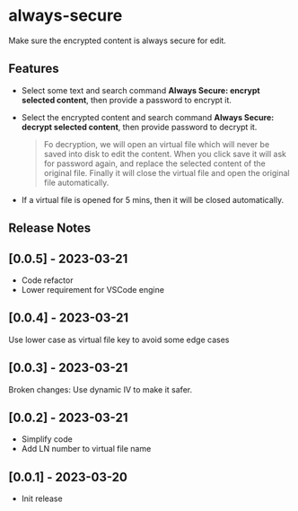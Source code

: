 # always-secure

Make sure the encrypted content is always secure for edit.

## Features

- Select some text and search command **Always Secure: encrypt selected content**, then provide a password to encrypt it.
- Select the encrypted content and search command **Always Secure: decrypt selected content**, then provide password to decrypt it. 

    > Fo decryption, we will open an virtual file which will never be saved into disk to edit the content. When you click save it will ask for password again, and replace the selected content of the original file. Finally it will close the virtual file and open the original file automatically.

- If a virtual file is opened for 5 mins, then it will be closed automatically.


## Release Notes

## [0.0.5] - 2023-03-21

- Code refactor
- Lower requirement for VSCode engine


## [0.0.4] - 2023-03-21

Use lower case as virtual file key to avoid some edge cases

## [0.0.3] - 2023-03-21

Broken changes: Use dynamic IV to make it safer.

## [0.0.2] - 2023-03-21

- Simplify code
- Add LN number to virtual file name

## [0.0.1] - 2023-03-20

- Init release
